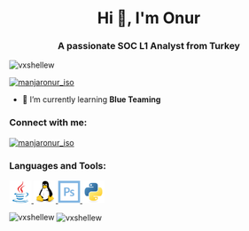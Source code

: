 <h1 align="center">Hi 👋, I'm Onur</h1>
<h3 align="center">A passionate SOC L1 Analyst from Turkey</h3>

<p align="left"> <img src="https://komarev.com/ghpvc/?username=vxshellew&label=Profile%20views&color=0e75b6&style=flat" alt="vxshellew" /> </p>

<p align="left"> <a href="https://twitter.com/manjaronur_iso" target="blank"><img src="https://img.shields.io/twitter/follow/manjaronur_iso?logo=twitter&style=for-the-badge" alt="manjaronur_iso" /></a> </p>

- 🌱 I’m currently learning **Blue Teaming**

<h3 align="left">Connect with me:</h3>
<p align="left">
<a href="https://twitter.com/manjaronur_iso" target="blank"><img align="center" src="https://raw.githubusercontent.com/rahuldkjain/github-profile-readme-generator/master/src/images/icons/Social/twitter.svg" alt="manjaronur_iso" height="30" width="40" /></a>
</p>

<h3 align="left">Languages and Tools:</h3>
<p align="left"> <a href="https://www.java.com" target="_blank" rel="noreferrer"> <img src="https://raw.githubusercontent.com/devicons/devicon/master/icons/java/java-original.svg" alt="java" width="40" height="40"/> </a> <a href="https://www.linux.org/" target="_blank" rel="noreferrer"> <img src="https://raw.githubusercontent.com/devicons/devicon/master/icons/linux/linux-original.svg" alt="linux" width="40" height="40"/> </a> <a href="https://www.photoshop.com/en" target="_blank" rel="noreferrer"> <img src="https://raw.githubusercontent.com/devicons/devicon/master/icons/photoshop/photoshop-line.svg" alt="photoshop" width="40" height="40"/> </a> <a href="https://www.python.org" target="_blank" rel="noreferrer"> <img src="https://raw.githubusercontent.com/devicons/devicon/master/icons/python/python-original.svg" alt="python" width="40" height="40"/> </a> </p>

<p><img align="left" src="https://github-readme-stats.vercel.app/api/top-langs?username=vxshellew&show_icons=true&locale=en&layout=compact" alt="vxshellew" /></p>

<p>&nbsp;<img align="center" src="https://github-readme-stats.vercel.app/api?username=vxshellew&show_icons=true&locale=en" alt="vxshellew" /></p>
